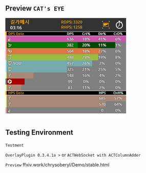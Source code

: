 ## Preview `CAT's EYE`

![img](https://github.com/laiglinne-ff/TheStone.Chrysoberyl/blob/master/Resources/ScreenShot_2018-01-03_13-55-13.449.png)

## Testing Environment

`Testment`

`OverlayPlugin 0.3.4.1a >` or `ACTWebSocket with ACTColumnAdder`

`Preview` ffxiv.work/chrysoberyl/Demo/stable.html
